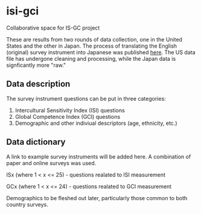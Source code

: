 # isi-gci
Collaborative space for IS-GC project

These are results from two rounds of data collection, one in the United States and the other in Japan. The process of translating  the English (original) survey instrument into Japanese was published [here](https://iccglobal.org/2020/09/30/applicability-of-gci-and-isi-in-japanese-educational-environment/). The US data file has undergone cleaning and processing, while the Japan data is signficantly more "raw."

## Data description

The survey instrument questions can be put in three categories:
1. Intercultural Sensitivity Index (ISI) questions
2. Global Competence Index (GCI) questions
3. Demographic and other indiviual descriptors (age, ethnicity, etc.)

## Data dictionary

A link to example survey instruments will be added here. A combination of paper and online surveys was used.

ISx (where 1 < x <= 25) - questions realated to ISI measurement

GCx (where 1 < x <= 24) - questions realated to GCI measurement

Demographics to be fleshed out later, particularly those common to both country surveys.
